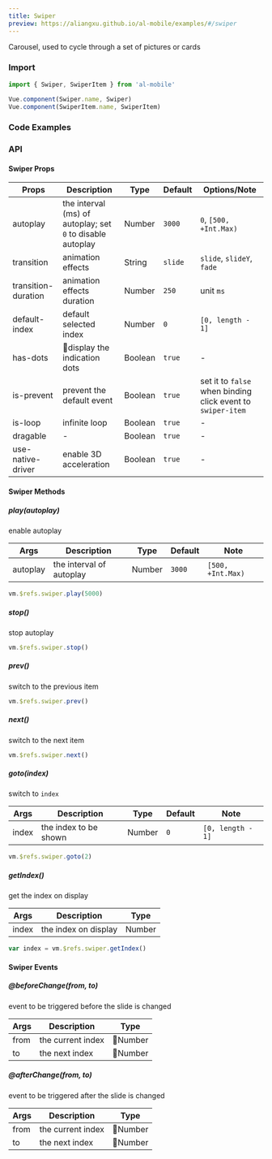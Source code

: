 ```yaml
---
title: Swiper
preview: https://aliangxu.github.io/al-mobile/examples/#/swiper
---
```


Carousel, used to cycle through a set of pictures or cards


### Import

```javascript
import { Swiper, SwiperItem } from 'al-mobile'

Vue.component(Swiper.name, Swiper)
Vue.component(SwiperItem.name, SwiperItem)
```

### Code Examples
<!-- DEMO -->

### API

#### Swiper Props

| Props | Description | Type | Default | Options/Note |
|---|---|---|---|---|
|autoplay|the interval (ms) of autoplay; set `0` to disable autoplay|Number|`3000`|`0`, `[500, +Int.Max)`|
|transition|animation effects|String|`slide`|`slide`, `slideY`, `fade`|
|transition-duration|animation effects duration|Number|`250`|unit `ms`|
|default-index|default selected index|Number|`0`|`[0, length - 1]`|
|has-dots|display the indication dots|Boolean|`true`|-|
|is-prevent|prevent the default event|Boolean|`true`|set it to `false` when binding click event to `swiper-item`|
|is-loop|infinite loop|Boolean|`true`|-|
|dragable|-|Boolean|`true`|-|
|use-native-driver|enable 3D acceleration|Boolean|`true`|-|

#### Swiper Methods

##### play(autoplay)
enable autoplay

| Args | Description | Type | Default | Note |
|---|---|---|---|---|
|autoplay|the interval of autoplay|Number|`3000`|`[500, +Int.Max)`|

```js
vm.$refs.swiper.play(5000)
```

##### stop()
stop autoplay

```js
vm.$refs.swiper.stop()
```

##### prev()
switch to the previous item

```js
vm.$refs.swiper.prev()
```

##### next()
switch to the next item

```js
vm.$refs.swiper.next()
```

##### goto(index)
switch to `index`

| Args | Description | Type | Default | Note |
|---|---|---|---|---|
|index|the index to be shown|Number|`0`|`[0, length - 1]`|
```js
vm.$refs.swiper.goto(2)
```

##### getIndex()
get the index on display

| Args | Description | Type |
|---|---|---|
|index|the index on display|Number|

```js
var index = vm.$refs.swiper.getIndex()
```

#### Swiper Events
##### @beforeChange(from, to)
event to be triggered before the slide is changed

| Args | Description | Type |
|----|-----|------|
| from     | the current index | Number          |
| to     | the next index | Number          |

##### @afterChange(from, to)
event to be triggered after the slide is changed

| Args | Description | Type |
|----|-----|------|
| from   | the current index | Number          |
| to     | the next index  | Number          |
